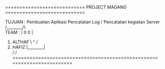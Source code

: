 ============================ PROJECT MAGANG ============================

TUJUAN : Pembuatan Aplikasi Pencatatan Log / Pencatatan kegiatan Server
                                          /\________/\                          
TEAM :                                   |  0      0  |                                                       
1. ALTHAF                                 \    ^     /                        
2. HAFIZ                                   |________|                    
                                            \/    \/                      
========================================================================
